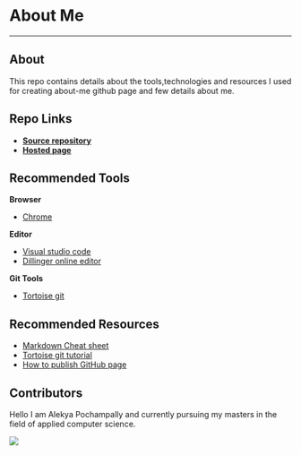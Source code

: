 # About Me
---


## About

This repo contains details about the tools,technologies and resources I used for creating about-me github page and few details about me.

## Repo Links

* [**Source repository**](https://github.com/AlekyaPochampally/about-me)
* [**Hosted page**](https://alekyapochampally.github.io/about-me/)

## Recommended Tools

**Browser**
- [Chrome](https://www.google.com/chrome/)

**Editor**
- [Visual studio code](https://code.visualstudio.com/download)
- [Dillinger online editor](https://dillinger.io/)

**Git Tools**
- [Tortoise git](https://tortoisegit.org/download/)

## Recommended Resources

- [Markdown Cheat sheet](https://github.com/adam-p/markdown-here/wiki/Markdown-Cheatsheet)
- [Tortoise git tutorial](https://tortoisegit.org/docs/tortoisegit/)
- [How to publish GitHub page](https://pages.github.com/)

## Contributors

Hello I am Alekya Pochampally and currently pursuing my masters in the field of applied computer science.

![](https://github.com/AlekyaPochampally/about-me/blob/master/MSWP4835.JPG?raw=true)